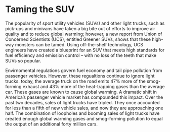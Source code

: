 # Taming the SUV
The popularity of sport utility vehicles (SUVs) and other light trucks, such as pick-ups and minivans have taken a big bite out of efforts to improve air quality and to reduce global warming; however, a new report from Union of Concerned Scientists (UCS), entitled Greener SUVs, shows that these high-way monsters can be tamed. Using off-the-shelf technology, UCS engineers have created a blueprint for an SUV that meets high standards for fuel efficiency and emission control – with no loss of the teeth that make SUVs so popular.

Envirnomental regulations govern fuel economy and tail pipe pollution from passenger vehicles.  However, these regualtions continue to ignore light trucks. today, the average truck on the road emits 47% more of the smog-forming exhaust and 43% more of the heat-trapping gases than the average car. These gases are known to cause global warming. A dramatic shift in America’s passenger vehicle market has compounded this impact. Over the past two decades, sales of light trucks have tripled. They once accounted for less than a fifth of new vehicle sales, and now they are approaching one half. The combination of loopholes and booming sales of light trucks have created enough global warming gases and smog-forming pollution to equal the output of an additional forty million cars.